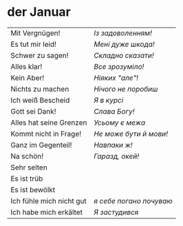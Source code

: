 
# der Januar

|||
|-|-|
Mit Vergnügen!|_Із задоволенням!_
Es tut mir leid!|_Мені дуже шкода!_
Schwer zu sagen!|_Складно сказати!_
Alles klar!|_Все зрозуміло!_
Kein Aber!|_Ніяких "але"!_
Nichts zu machen|_Нічого не поробиш_
Ich weiß Bescheid|_Я в курсі_
Gott sei Dank!|_Слава Богу!_
Alles hat seine Grenzen|_Усьому є межа_
Kommt nicht in Frage!|_Не може бути й мови!_
Ganz im Gegenteil!|_Навпаки ж!_
Na schön!|_Гаразд, окей!_
Sehr selten|
Es ist trüb|
Es ist bewölkt|
Ich fühle mich nicht gut|_я себе погано почуваю_
Ich habe mich erkältet|_Я застудився_

